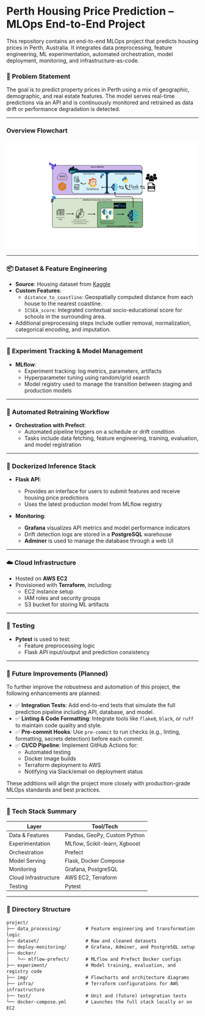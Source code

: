 # Perth Housing Price Prediction – MLOps End-to-End Project

This repository contains an end-to-end MLOps project that predicts housing prices in Perth, Australia. It integrates data preprocessing, feature engineering, ML experimentation, automated orchestration, model deployment, monitoring, and infrastructure-as-code.



### 🏡 Problem Statement

The goal is to predict property prices in Perth using a mix of geographic, demographic, and real estate features. The model serves real-time predictions via an API and is continuously monitored and retrained as data drift or performance degradation is detected.

---
### Overview Flowchart
![overview](./img/MLOps_project_structure.png)

---

### 📦 Dataset & Feature Engineering

- **Source**: Housing dataset from [Kaggle](https://www.kaggle.com/datasets/heptix/perth-property-prices/data)
- **Custom Features**:
  - `distance_to_coastline`: Geospatially computed distance from each house to the nearest coastline.
  - `ICSEA_score`: Integrated contextual socio-educational score for schools in the surrounding area.
- Additional preprocessing steps include outlier removal, normalization, categorical encoding, and imputation.

---

### 🔬 Experiment Tracking & Model Management

- **MLflow**:
  - Experiment tracking: log metrics, parameters, artifacts
  - Hyperparameter tuning using random/grid search
  - Model registry used to manage the transition between staging and production models

---

### 🔁 Automated Retraining Workflow

- **Orchestration with Prefect**:
  - Automated pipeline triggers on a schedule or drift condition
  - Tasks include data fetching, feature engineering, training, evaluation, and model registration


---

### 🐳 Dockerized Inference Stack

- **Flask API**:
  - Provides an interface for users to submit features and receive housing price predictions
  - Uses the latest production model from MLflow registry

- **Monitoring**:
  - **Grafana** visualizes API metrics and model performance indicators
  - Drift detection logs are stored in a **PostgreSQL** warehouse
  - **Adminer** is used to manage the database through a web UI

---

### ☁️ Cloud Infrastructure

- Hosted on **AWS EC2**
- Provisioned with **Terraform**, including:
  - EC2 instance setup
  - IAM roles and security groups
  - S3 bucket for storing ML artifacts

---

### 🧪 Testing

- **Pytest** is used to test:
  - Feature preprocessing logic
  - Flask API input/output and prediction consistency

---

### 🔧 Future Improvements (Planned)

To further improve the robustness and automation of this project, the following enhancements are planned:

- ✅ **Integration Tests**: Add end-to-end tests that simulate the full prediction pipeline including API, database, and model.
- ✅ **Linting & Code Formatting**: Integrate tools like `flake8`, `black`, or `ruff` to maintain code quality and style.
- ✅ **Pre-commit Hooks**: Use `pre-commit` to run checks (e.g., linting, formatting, secrets detection) before each commit.
- ✅ **CI/CD Pipeline**: Implement GitHub Actions for:
  - Automated testing
  - Docker image builds
  - Terraform deployment to AWS
  - Notifying via Slack/email on deployment status

These additions will align the project more closely with production-grade MLOps standards and best practices.

---

### 🧠 Tech Stack Summary

| Layer                 | Tool/Tech                          |
|----------------------|------------------------------------|
| Data & Features       | Pandas, GeoPy, Custom Python       |
| Experimentation       | MLflow, Scikit-learn, Xgboost               |
| Orchestration         | Prefect                            |
| Model Serving         | Flask, Docker Compose              |
| Monitoring            | Grafana, PostgreSQL       |
| Cloud Infrastructure  | AWS EC2, Terraform                 |
| Testing               | Pytest                             |

---

### 📂 Directory Structure

```text
project/
├── data_processing/         # Feature engineering and transformation logic
├── dataset/                 # Raw and cleaned datasets
├── deploy-monitoring/       # Grafana, Adminer, and PostgreSQL setup
├── docker/
│   └── mlflow-prefect/      # MLflow and Prefect Docker configs
├── experiment/              # Model training, evaluation, and registry code
├── img/                     # Flowcharts and architecture diagrams
├── infra/                   # Terraform configurations for AWS infrastructure
├── test/                    # Unit and (future) integration tests
└── docker-compose.yml       # Launches the full stack locally or on EC2